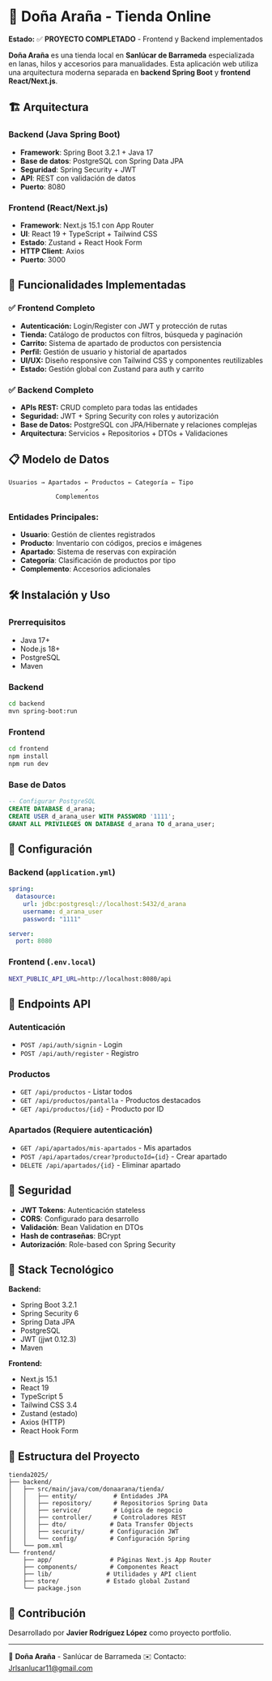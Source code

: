 # 🎯 Doña Araña - Tienda Online

**Estado:** ✅ **PROYECTO COMPLETADO** - Frontend y Backend implementados

**Doña Araña** es una tienda local en **Sanlúcar de Barrameda** especializada en lanas, hilos y accesorios para manualidades. Esta aplicación web utiliza una arquitectura moderna separada en **backend Spring Boot** y **frontend React/Next.js**.

## 🏗️ Arquitectura

### Backend (Java Spring Boot)
- **Framework**: Spring Boot 3.2.1 + Java 17
- **Base de datos**: PostgreSQL con Spring Data JPA
- **Seguridad**: Spring Security + JWT
- **API**: REST con validación de datos
- **Puerto**: 8080

### Frontend (React/Next.js)
- **Framework**: Next.js 15.1 con App Router
- **UI**: React 19 + TypeScript + Tailwind CSS
- **Estado**: Zustand + React Hook Form
- **HTTP Client**: Axios
- **Puerto**: 3000

## 🚀 Funcionalidades Implementadas

### ✅ Frontend Completo
- **Autenticación:** Login/Register con JWT y protección de rutas
- **Tienda:** Catálogo de productos con filtros, búsqueda y paginación
- **Carrito:** Sistema de apartado de productos con persistencia
- **Perfil:** Gestión de usuario y historial de apartados
- **UI/UX:** Diseño responsive con Tailwind CSS y componentes reutilizables
- **Estado:** Gestión global con Zustand para auth y carrito

### ✅ Backend Completo
- **APIs REST:** CRUD completo para todas las entidades
- **Seguridad:** JWT + Spring Security con roles y autorización
- **Base de Datos:** PostgreSQL con JPA/Hibernate y relaciones complejas
- **Arquitectura:** Servicios + Repositorios + DTOs + Validaciones

## 📋 Modelo de Datos

```
Usuarios → Apartados ← Productos ← Categoría ← Tipo
                     ↗
             Complementos
```

### Entidades Principales:
- **Usuario**: Gestión de clientes registrados
- **Producto**: Inventario con códigos, precios e imágenes
- **Apartado**: Sistema de reservas con expiración
- **Categoría**: Clasificación de productos por tipo
- **Complemento**: Accesorios adicionales

## 🛠️ Instalación y Uso

### Prerrequisitos
- Java 17+
- Node.js 18+
- PostgreSQL
- Maven

### Backend
```bash
cd backend
mvn spring-boot:run
```

### Frontend
```bash
cd frontend
npm install
npm run dev
```

### Base de Datos
```sql
-- Configurar PostgreSQL
CREATE DATABASE d_arana;
CREATE USER d_arana_user WITH PASSWORD '1111';
GRANT ALL PRIVILEGES ON DATABASE d_arana TO d_arana_user;
```

## 🔧 Configuración

### Backend (`application.yml`)
```yaml
spring:
  datasource:
    url: jdbc:postgresql://localhost:5432/d_arana
    username: d_arana_user
    password: "1111"

server:
  port: 8080
```

### Frontend (`.env.local`)
```bash
NEXT_PUBLIC_API_URL=http://localhost:8080/api
```

## 📱 Endpoints API

### Autenticación
- `POST /api/auth/signin` - Login
- `POST /api/auth/register` - Registro

### Productos
- `GET /api/productos` - Listar todos
- `GET /api/productos/pantalla` - Productos destacados
- `GET /api/productos/{id}` - Producto por ID

### Apartados (Requiere autenticación)
- `GET /api/apartados/mis-apartados` - Mis apartados
- `POST /api/apartados/crear?productoId={id}` - Crear apartado
- `DELETE /api/apartados/{id}` - Eliminar apartado

## 🔐 Seguridad

- **JWT Tokens**: Autenticación stateless
- **CORS**: Configurado para desarrollo
- **Validación**: Bean Validation en DTOs
- **Hash de contraseñas**: BCrypt
- **Autorización**: Role-based con Spring Security

## 🎨 Stack Tecnológico

**Backend:**
- Spring Boot 3.2.1
- Spring Security 6
- Spring Data JPA
- PostgreSQL
- JWT (jjwt 0.12.3)
- Maven

**Frontend:**
- Next.js 15.1
- React 19
- TypeScript 5
- Tailwind CSS 3.4
- Zustand (estado)
- Axios (HTTP)
- React Hook Form

## 📁 Estructura del Proyecto

```
tienda2025/
├── backend/
│   ├── src/main/java/com/donaarana/tienda/
│   │   ├── entity/          # Entidades JPA
│   │   ├── repository/      # Repositorios Spring Data
│   │   ├── service/         # Lógica de negocio
│   │   ├── controller/      # Controladores REST
│   │   ├── dto/            # Data Transfer Objects
│   │   ├── security/       # Configuración JWT
│   │   └── config/         # Configuración Spring
│   └── pom.xml
└── frontend/
    ├── app/                # Páginas Next.js App Router
    ├── components/         # Componentes React
    ├── lib/               # Utilidades y API client
    ├── store/             # Estado global Zustand
    └── package.json
```

## 👥 Contribución

Desarrollado por **Javier Rodríguez López** como proyecto portfolio.

---

📍 **Doña Araña** - Sanlúcar de Barrameda
✉️ Contacto: Jrlsanlucar11@gmail.com